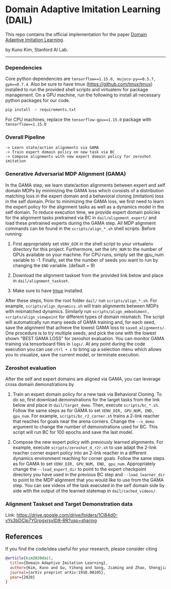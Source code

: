 # Domain Adaptive Imitation Learning (DAIL)

This repo contains the official implementation for the paper [Domain Adaptive Imitation Learning](https://arxiv.org/abs/1910.00105). 

by Kuno Kim, Stanford AI Lab.

-----------------------------------------------------------------------------------------

### Dependencies

Core python dependencies are `tensorflow==1.15.0, mujoco-py==0.5.7, gym==0.7.4`. Also be sure to have tmux (https://github.com/tmux/tmux) installed to run the provided shell scripts and virtualenv for package management. On a GPU machine, run the following to install all necessary python packages for our code.

```bash
pip install -r requirements.txt
```

For CPU machines, replace the `tensorflow-gpu==1.15.0` package with `tensorflow==1.15.0`


### Overall Pipeline ### 

```
-> Learn state/action alignments via GAMA 
-> Train expert domain policy on new task via BC 
-> Compose alignments with new expert domain policy for zeroshot imitation
```


### Generative Adversarial MDP Alignment (GAMA)

In the GAMA step, we learn state/action alignments between expert and self domain MDPs by minimizing the GAMA loss which consists of a distribution matching loss in the expert domain and a behavioral cloning (imitation) loss in the self domain. Prior to minimizing the GAMA loss, we first need to learn the expert policy for the alignment tasks as well as a dynamics model in the self domain. To reduce execution time, we provide expert domain policies for the alignment tasks pretrained via BC in `dail/alignment_expert/` and load these pretrained experts during the GAMA step. All MDP alignment commands can be found in the `scripts/align_*.sh` shell scripts. Before running: 

1. First appropriately set `VENV_DIR` in the shell script to your virtualenv directory for this project. Furthermore, set the `GPU_NUM` to the number of GPUs available on your machine. For CPU runs, simply set the gpu_num variable to -1. Finally, set the the number of seeds you want to run by changing the `END` variable. (default = 9) 

2. Download the alignment taskset from the provided link below and place in `dail/alignment_taskset`. 

3. Make sure to have [tmux](https://github.com/tmux/tmux) installed. 

After these steps, from the root folder `dail/` run `scripts/align_*.sh`. For example, `scripts/align_dynamics.sh` will train alignments between MDPs with mismatched dynamics. Similarly run `scripts/align_embodiment, scripts/align_viewpoint` for different types of domain mismatch. The script will automatically run many seeds of GAMA training and, for each seed, save the alignment that achieve the lowest GAMA loss to `saved_alignments/`. One procedure is to try multiple seeds, and pick the one with the lowest shown "BEST GAMA LOSS" for zeroshot evaluation. You can monitor GAMA training via tensorboard files in `logs/`. At any point during the code execution you can use `ctrl + c` to bring up a selection menu which allows you to visualize, save the current model, or terminate execution. 


### Zeroshot evaluation

After the self and expert domains are aligned via GAMA, you can leverage cross domain demonstrations by 

1. Train an expert domain policy for a new task via Behavioral Cloning. To do so, first download demonstrations for the target tasks from the link below and place in `dail/target_demo`. Then, execute `scripts/bc_*.sh`. Follow the same steps as for GAMA to set `VENV_DIR, GPU_NUM, END, gpu_num`. For example, `scripts/bc_r2_corner.sh` trains a 2-link reacher that reaches for goals near the arena corners. Change the `--n_demo` argument to change the number of demonstrations used for BC. This script will run BC for 100 epochs and save the last model. 

2. Compose the new expert policy with previously learned alignments. For example, execute `scripts/zeroshot_d_r2r.sh` to use adapt the 2-link reacher corner expert policy into an 2-link reacher in a different dynamics environment reaching for corner goals. Follow the same steps as for GAMA to set `VENV_DIR, GPU_NUM, END, gpu_num`. Appropriately change the `--load_expert_dir` to point to the expert checkpoint directory you have used in the previous BC step and `--load_learner_dir` to point to the MDP alignment that you would like to use from the GAMA step. You can see videos of the task executed in the self domain side by side with the output of the learned statemap in `dail/cached_videos/`. 


### Alignment Taskset and Target Demonstration data

Link: https://drive.google.com/drive/folders/1Cl84d0-vYs3bDClp7YGrpgxrsylD8-RR?usp=sharing


## References

If you find the code/idea useful for your research, please consider citing

```bib
@article{kim2020dail,
  title={Domain Adaptive Imitation Learning},
  author={Kim, Kuno and Gu, Yihong and Song, Jiaming and Zhao, Shengjia and Ermon, Stefano},
  journal={arXiv preprint arXiv:1910.00105},
  year={2020}
}
```
